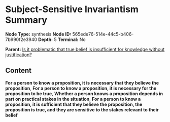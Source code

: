 # Subject-Sensitive Invariantism Summary

**Node Type:** synthesis
**Node ID:** 565ede76-514e-44c5-b406-7b990f2e3940
**Depth:** 5
**Terminal:** No

**Parent:** [Is it problematic that true belief is insufficient for knowledge without justification?](is-it-problematic-that-true-belief-is-insufficient-for-knowledge-without-justification-antithesis-fe975dfd-0516-461c-a9cb-38797f598d88.md)

## Content

**For a person to know a proposition, it is necessary that they believe the proposition**, **For a person to know a proposition, it is necessary for the proposition to be true**, **Whether a person knows a proposition depends in part on practical stakes in the situation**, **For a person to know a proposition, it is sufficient that they believe the proposition, the proposition is true, and they are sensitive to the stakes relevant to their belief**
